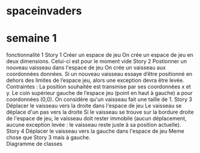 # spaceinvaders
# semaine 1
fonctionnalité 1
Story 1 Créer un espace de jeu
On crée un espace de jeu en deux dimensions. Celui-ci est pour le moment vide
Story 2 Postionner un nouveau vaisseau dans l'espace de jeu
On crée un vaisseau aux coordonnées données. Si un nouveau vaisseau essaye d’être positionné en dehors des limites de l’espace jeu, alors une exception devra être levée. Contraintes : La position souhaitée est transmise par ses coordonnées x et y. Le coin supérieur gauche de l’espace jeu (point en haut à gauche) a pour coordonnées (0,0). On considère qu'un vaisseau fait une taille de 1.
Story 3 Déplacer le vaisseau vers la droite dans l'espace de jeu
Le vaisseau se déplace d'un pas vers la droite Si le vaisseau se trouve sur la bordure droite de l'espace de jeu, le vaisseau doit rester immobile (aucun déplacement, aucune exception levée : le vaisseau reste juste à sa position actuelle).
Story 4 Déplacer le vaisseau vers la gauche dans l'espace de jeu
Meme chose que Story 3 mais à gauche.  
Diagramme de classes
